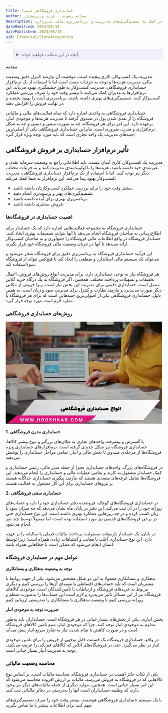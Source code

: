 ```yaml
---
title: حسابداری فروشگاهی چیست؟
author: سمانه رشوند - فربد وزیرمختار
description: به طور خلاصه، حسابداری به بررسی و ثبت اطلاعات مالی و اقتصادی سازمان‌ها و شرکت‌ها و تهیه گزارش‌های مالی جهت ارائه به مخاطبان داخلی و خارجی، و همچنین در کمک به تصمیم‌گیری‌های مدیریتی و برنامه‌ریزی مالی می‌پردازد.
dateModified: 2024/05/18
datePublished: 2024/05/15
uid: Financial/StoreAccounting
---
```


<blockquote style="background-color:#eeeefc; padding:0.5rem">
<details>
   <summary>آنچه در این مطلب خواهید خواند:</summary>
  <ul>
    <li>تأثیر نرم‌افزار حسابداری بر فروش فروشگاهی</li>
    <li>اهمیت حسابداری در فروشگاه‌ها</li>
     <li>روش‌های حسابداری فروشگاهی</li>
    <li>عوامل مهم در حسابداری فروشگاه</li>
    <li>محاسبه وضعیت مالیاتی</li>
  </ul>
  </details>
</blockquote>

**مقدمه**

مدیریت یک کسب‌وکار، کاری پیچیده است. موفقیت آن نیازمند کنترل دقیق وضعیت مالی، مدیریت هزینه‌ها و توجه به جزئیات متعدد است اما با استفاده از یک نرم‌افزار حسابداری فروشگاهی، مدیریت کسب‌وکار به طور چشمگیری بهبود می‌یابد. این نرم‌افزارها به مدیران کمک می‌کنند تا بیشتر وقت خود را صرف بررسی عملکرد کسب‌وکار کنند، تصمیم‌گیری‌های بهتری داشته باشند، برنامه‌ریزی آینده را بهبود بخشند و در نهایت فروش را افزایش دهند.

حسابداری فروشگاهی به واحدی اشاره دارد که تمام فعالیت‌های مالی و مالیاتی فروشگاه را از نقدی شدن پول در صندوق گرفته تا مدیریت هزینه‌ها و موجودی انبار، برعهده دارد. این امر برای هر فروشگاه، چه به صورت سنتی و دستی و چه به شکل نرم‌افزاری و مدرن، ضروری است. بنابراین حسابداری فروشگاهی یکی از اصلی‌ترین جنبه‌های مدیریت یک واحد تجاری است که باید مورد توجه ویژه قرار گیرد.

## تأثیر نرم‌افزار حسابداری بر فروش فروشگاهی

مدیریت یک کسب‌وکار، کاری آسان نیست. باید اطلاعاتی راجع به وضعیت سرمایه نقدی و غیرنقدی خود داشته باشید، هزینه‌ها را با اولویت‌بندی مدیریت کنید و به جزئیات مختلف دیگر نیز توجه کنید. اما با استفاده از یک نرم‌افزار حسابداری فروشگاهی، مدیریت کسب‌وکار بهبود پیدا می‌کند. این نرم‌افزار به شما کمک می‌کند:

- بیشتر وقت خود را برای بررسی عملکرد کسب‌وکارتان داشته باشید.
- تصمیم‌گیری‌های بهتر و پرسودتری انجام دهید.
- برنامه‌ریزی بهتری برای آینده داشته باشید.
- فروش بیشتری داشته باشید.

### اهمیت حسابداری در فروشگاه‌ها

حسابداری فروشگاه به مجموعه فعالیت‌هایی اشاره دارد که یک حسابدار برای اطلاع‌رسانی به صاحبان فروشگاه انجام می‌دهد تا آنها بتوانند تصمیمات بهتری اتخاذ کنند. حسابدار فروشگاه در واقع اطلاعات مالی فروشگاه را جمع‌آوری و به صاحبان کسب‌وکار ارائه می‌دهد تا آنها در جریان وضعیت مالی فروشگاه خود قرار بگیرند.

این فرآیند حسابداری فروشگاه به برنامه‌ریزی دقیق برای فروشگاه منجر می‌شود و می‌تواند یک سیستم مالی استاندارد و منطقی را ایجاد کند تا هیچ‌کس نتواند از فروشگاه سوءاستفاده کند.

هر فروشگاه نیاز به نوعی حسابداری دارد، برای مدیریت انواع روش‌های فروش، اعمال تخفیفات و تسهیلات پرداخت مختلف. همچنین، اگر فروشگاه به یک درگاه خرید آنلاین متصل است، حسابداری دقیقی برای مدیریت این بخش نیاز است، زیرا فروش از مکانی دیگر صورت می‌پذیرد و نیازمند نظارت و کنترل برای مدیریت سود و زیان است. به همین دلیل، حسابداری فروشگاهی یکی از اصولی‌ترین جنبه‌هایی است که برای هر فروشگاه یا مغازه لازم است مورد توجه قرار گیرد.

### روش‌های حسابداری فروشگاهی

![انواع حسابداری فروشگاهی](./Images/StoreAccounting.webp)

**1.	حسابداری مدرن فروشگاهی**

با گسترش و پیشرفت واحدهای تجاری به مکان‌های بزرگتر و تنوع بیشتر کالاها، حسابداری فروشگاه نیز شکل جدیدی گرفته است. نرم‌افزارهای حسابداری ویژه فروشگاه‌ها از مرحله‌ی صندوق تا بخش مالی و انبار، تمامی مراحل حسابداری را پوشش می‌دهند.

 در فروشگاه‌های بزرگ، واحدهای حسابداری مجزا از جمله مدیر مالی، رئیس حسابداری و کمک حسابدار مشغول به کارند و تمامی عملیات مالی و حسابداری را انجام می‌دهند. این فروشگاه‌ها شامل غرفه‌های متعددی هستند که نیازمند پیگیری حسابداری جداگانه هستند و نیروهای حسابداری برای این کار مشغول به فعالیت هستند.

**2.	حسابداری سنتی فروشگاهی**

در حسابداری فروشگاه‌های کوچک، فروشنده دفتر حسابداری خود را دارد و حساب‌های روزانه خود را در آن ثبت می‌کند. این دفتر در پایان ماه نشان می‌دهد که چه میزان سود یا زیان کسب کرده و در چه روزهایی عملکرد بهتری داشته است. این نوع حسابداری حتی در برخی فروشگاه‌های قدیمی نیز مورد استفاده بوده است، اما معمولاً توسط چند نفر انجام می‌شود.

در پایان، یک حسابدار پاره‌وقت مسئولیت پرداخت مالیات فصلی یا سالیانه را بر عهده دارد. این نوع حسابداری اغلب با معایب و اشتباهات زیادی همراه است؛ زیرا توسط انسان انجام می‌شود که ممکن است با خطاهایی همراه باشد.

### عوامل مهم در حسابداری فروشگاه

**توجه به وضعیت بدهکاری و بستانکاری**

بدهکاری و بستانکاری معمولا به این دو شکل مشخص می‌شود. یکی از جهت روابط با مشتریان است که باید حساب‌های اقساطی یا نسیه‌ای آن‌ها را بررسی کنیم و دیگری مربوط به خریدهای فروشگاه و ارتباطات با تأمین‌کنندگان است. موجودی کالاهای فروشگاه نیز از این مسائل تأثیر می‌پذیرد و لازم است این حساب‌ها را به‌صورت منظم و روزانه بررسی کنیم تا وضعیت بدهکاری یا بستانکاری را به‌درستی ارزیابی کنیم.

**ضرورت توجه به موجودی انبار**

بخش انباری، یکی از بخش‌های بسیار حیاتی در هر فروشگاه است. حسابداران باید به‌طور مداوم به موجودی انبار توجه کنند. چرا که موجودی انبار، منبع تأمین کالاهای فروشگاه است و در صورت کاهش یا تمام شدن، نیاز به شارژ سریع انبار پیش می‌آید. 

در واقع، حسابداری فروشگاه یک قسمت قابل توجهی از فروش را برای تامین موجودی انبار در نظر می‌گیرد. حتی در فروشگاه‌های آنلاین که کالاهای فیزیکی را عرضه می‌کنند، توجه به مدیریت انبار بسیار حیاتی است.

### محاسبه وضعیت مالیاتی

یکی از نکات حائز اهمیت در حسابداری فروشگاه، محاسبه مالیات است. بر اساس نوع کالاهایی که در فروشگاه به فروش می‌رسد، مالیات بر ارزش افزوده محاسبه می‌شود که این امر بسیار حیاتی است. همچنین، موارد دیگری از جمله مالیات‌های دیگر نیز وجود دارند که وظیفه حسابداران است آنها را به‌درستی در دفاتر مالیاتی ثبت کنند.

با یک سیستم حسابداری فروشگاهی هوشمند، بیشتر وقت خود را صرف تصمیم‌گیری‌های مهم کنید برای اطلاعات بیشتر با ما تماس بگیرید.
